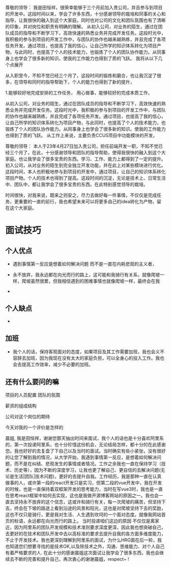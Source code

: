 尊敬的领导：
我是田恒祥，很荣幸能够于三个月前加入贵公司，并且参与到项目的开发中。这段时间以来，学会了许多东西，十分感谢领导的栽培和同事的关心和指导，让我很快的融入到这个大家庭。同时也对公司的文化和团队氛围也有了清晰的印象，并对岗位和职责有明确的理解。
从初入公司，对业务的陌生，通过在团队成员的指导和不断学习下，高效快速的熟悉业务并完成开发任务。这段时光中，我积极的参与到项目的开发工作中，与团队的协作也越来越熟练，并且完成了各项任务开发。通过项目，也提高了我的信心，让自己所学的知识体系转化为项目产物，与此同时，也提高了个人的技术能力，也锻炼了个人的团队协作能力。从同事身上也学会了很多新的知识。使我的工作能力也得到了质的飞跃。
我将从以下几个点展开



从入职至今，不知不觉已经三个月了，这段时间的锻炼和磨合，也让我沉淀了很多，在领导和同时的指导帮助下，个人的能力也得到了新的提升，

1.能够较好地完成安排的工作任务，
用心做事，能够较好的完成本质工作，

从初入公司，对业务的陌生，通过在团队成员的指导和不断学习下，高效快速的熟悉业务并完成开发任务。这段时光中，我积极的参与到项目的开发工作中，与团队的协作也越来越熟练，并且完成了各项任务开发。通过项目，也提高了我的信心，让自己所学的知识体系转化为项目产物，与此同时，也提高了个人的技术能力，也锻炼了个人的团队协作能力。从同事身上也学会了很多新的知识。使我的工作能力也得到了质的飞跃。
从工作上来说，主要负责CCUS项目中功能模块的开发，


尊敬的领导：
 本人于23年4月27日加入贵公司，担任前端开发一职，不知不觉已经三个月了，在此，十分感谢领导和团队的指导帮助，使得我很快的融入到这个大家庭。也让我学会了很多宝贵的东西。学习、工作、能力上都得到了一定的提升。初入公司，从对业务的陌生到完全独立开发功能，并在此上对某些模块进行优化。这段时间，本人也积极地参与到项目的开发中，通过项目，让自己的知识体系转化项目产物。个人的技术也得到了提高。这段时间的沉淀，无论是技术上、日常生活中、团队中，都让我学会了很多宝贵的东西。在此特别感觉领导的栽培。

 时间很快，对我来说，既来之则安之，尽力去做好每一件事情，不仅仅是完成任务，更重要的一直的前行，我也希望未来可以将更多自己的idea转化为产物，留在这个大家庭。 




 # 面试技巧

 ## 

 ##  个人优点

 - 遇到事情第一反应是想着如何解决问题 而不是一直在内耗悲观的主义者，

 - 永不放弃，我永远都在向光而行的路上，这可能和我骑行有关系，就像爬坡一样，爬坡虽然很累，但我相信遇到的困难事情也就像爬坡一样，最终会在我

 - 

 ## 个人缺点 

 - 

 ## 加班

 - 我个人的话，保持客观面对的态度，如果项目及其工作需要加班，我也会义不容辞去加班，因为我现在没有太大的家庭负担，可以全身心的投入工作。我也会去提高工作效率，减少不必要的加班。


## 还有什么要问的嘛 


项目的人员配置
团队的氛围 

薪资的组成结构

公司对这个岗位的期待


今天对我的一个评价是怎样的 




 晨姐, 我是田恒祥，谢谢您那天抽出时间来面试，我个人的话也是十分喜欢阿里系的，第一次投递阿里系，也十分珍惜这份机会，无论结局怎样，都十分的在此感谢您。我也好好的去复盘了下自己以及当时的面试。当时确实有些小紧张，没有很好的让您了解到我的情况，从大学开始，我遇到事情第一反应，是想着如何解决问题，而不是在纠结、悲观发生的事情或者情况。工作之余我也一直在保持学习（技术、历史等），因为不断的深度学习，让我也更了解自己、更自信的去解决问题(无论是生活|团队|技术问题)，更好的去提升自我。工作经历，我是那种一直在认真做事的人，或许第一段的react开发只是实习，但第二段的vue开发中，我在开发的时候，也是一直保持着双框架开发的思考能力，当时在写vue3时，我也是一直在思考react框架中如何去实现，这也是我做开源博客网站的原因之一。我也会一直去坚持永不放弃的这个信念，这或许和骑行有关，每一次爬坡的痛苦，但坚持下去，终会在下坡的路途上看到沿途的风景和阳光，这也是对爬坡坚持下去的奖励，这也不仅只是骑行，更是我对生活、人生遇到坎坷的一个面对态度。就像我网站首页的标语，永远都在向光而行的路上。 当时投递咱们这边的原因 不仅仅是离家近，因为阿里系的团队开发规模和技术准则要求深度更深，因此我也想突破自己，去更好的在技术和团队开发中去以高标准的要求去提升自我的各方面多维度能力，不止于开发技术。我也更深刻理解到阿里系的面试，为什么HRG面在后一轮，我也知道您们想要寻找的是技术OK,以及除技术之外，沟通、思维能力、对个人自己有着严格要求的人. 在此十分的感谢晨姐这次面试让我学会了很多东西，我也会继续去不断的完善和提升自己，再次衷心的谢谢晨姐，respect~ !



 